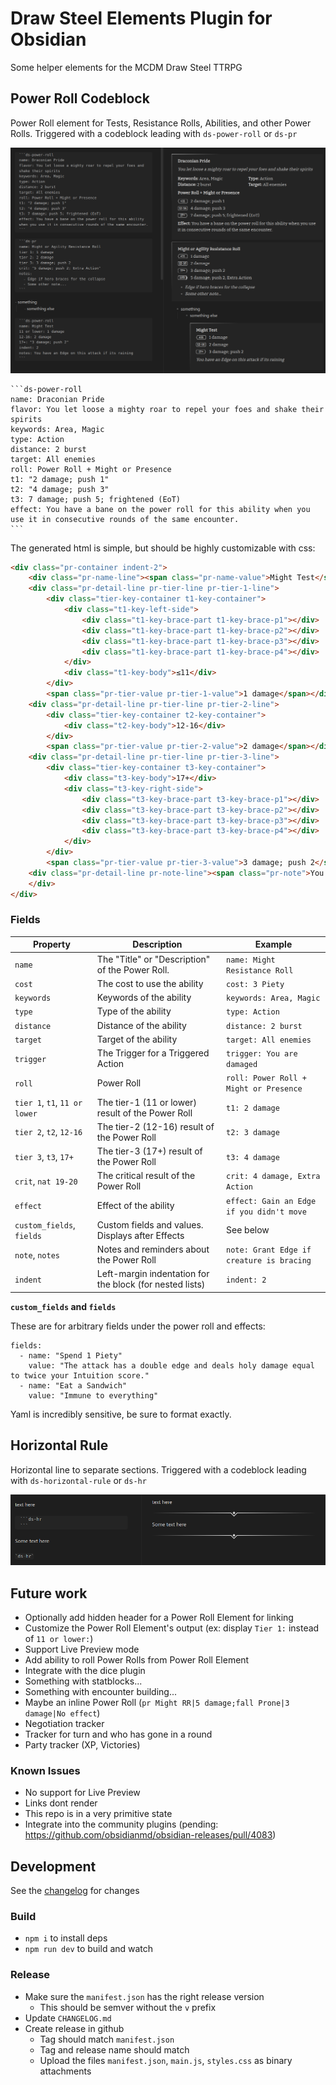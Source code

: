 # Draw Steel Elements Plugin for Obsidian

Some helper elements for the MCDM Draw Steel TTRPG

## Power Roll Codeblock

Power Roll element for Tests, Resistance Rolls, Abilities, and other Power Rolls. Triggered with a codeblock leading 
with `ds-power-roll` or `ds-pr`

![powerroll.png](powerroll.png)

	```ds-power-roll
	name: Draconian Pride
	flavor: You let loose a mighty roar to repel your foes and shake their spirits
	keywords: Area, Magic
	type: Action
	distance: 2 burst
	target: All enemies
	roll: Power Roll + Might or Presence
	t1: "2 damage; push 1"
	t2: "4 damage; push 3"
	t3: 7 damage; push 5; frightened (EoT)
	effect: You have a bane on the power roll for this ability when you use it in consecutive rounds of the same encounter.
	```

The generated html is simple, but should be highly customizable with css:

```html
<div class="pr-container indent-2">
    <div class="pr-name-line"><span class="pr-name-value">Might Test</span></div>
    <div class="pr-detail-line pr-tier-line pr-tier-1-line">
        <div class="tier-key-container t1-key-container">
            <div class="t1-key-left-side">
                <div class="t1-key-brace-part t1-key-brace-p1"></div>
                <div class="t1-key-brace-part t1-key-brace-p2"></div>
                <div class="t1-key-brace-part t1-key-brace-p3"></div>
                <div class="t1-key-brace-part t1-key-brace-p4"></div>
            </div>
            <div class="t1-key-body">≤11</div>
        </div>
        <span class="pr-tier-value pr-tier-1-value">1 damage</span></div>
    <div class="pr-detail-line pr-tier-line pr-tier-2-line">
        <div class="tier-key-container t2-key-container">
            <div class="t2-key-body">12-16</div>
        </div>
        <span class="pr-tier-value pr-tier-2-value">2 damage</span></div>
    <div class="pr-detail-line pr-tier-line pr-tier-3-line">
        <div class="tier-key-container t3-key-container">
            <div class="t3-key-body">17+</div>
            <div class="t3-key-right-side">
                <div class="t3-key-brace-part t3-key-brace-p1"></div>
                <div class="t3-key-brace-part t3-key-brace-p2"></div>
                <div class="t3-key-brace-part t3-key-brace-p3"></div>
                <div class="t3-key-brace-part t3-key-brace-p4"></div>
            </div>
        </div>
        <span class="pr-tier-value pr-tier-3-value">3 damage; push 2</span></div>
    <div class="pr-detail-line pr-note-line"><span class="pr-note">You have an Edge on this attack if its raining</span>
    </div>
</div>
```

### Fields

| Property                      | Description                                              | Example                                   |
| ----------------------------- | -------------------------------------------------------- | ----------------------------------------- |
| `name`                        | The "Title" or "Description" of the Power Roll.          | `name: Might Resistance Roll`             |
| `cost`                        | The cost to use the ability                              | `cost: 3 Piety`                           |
| `keywords`                    | Keywords of the ability                                  | `keywords: Area, Magic`                   |
| `type`                        | Type of the ability                                      | `type: Action`                            |
| `distance`                    | Distance of the ability                                  | `distance: 2 burst`                       |
| `target`                      | Target of the ability                                    | `target: All enemies`                     |
| `trigger`                     | The Trigger for a Triggered Action                       | `trigger: You are damaged`                |
| `roll`                        | Power Roll                                               | `roll: Power Roll + Might or Presence`    |
| `tier 1`, `t1`, `11 or lower` | The tier-1 (11 or lower) result of the Power Roll        | `t1: 2 damage`                            |
| `tier 2`, `t2`, `12-16`       | The tier-2 (12-16) result of the Power Roll              | `t2: 3 damage`                            |
| `tier 3`, `t3`, `17+`         | The tier-3 (17+) result of the Power Roll                | `t3: 4 damage`                            |
| `crit`, `nat 19-20`           | The critical result of the Power Roll                    | `crit: 4 damage, Extra Action`            |
| `effect`                      | Effect of the ability                                    | `effect: Gain an Edge if you didn't move` |
| `custom_fields`, `fields`     | Custom fields and values. Displays after Effects         | See below                                 |
| `note`, `notes`               | Notes and reminders about the Power Roll                 | `note: Grant Edge if creature is bracing` |
| `indent`                      | Left-margin indentation for the block (for nested lists) | `indent: 2`                               |

**`custom_fields` and `fields`**

These are for arbitrary fields under the power roll and effects:
```
fields:
  - name: "Spend 1 Piety"
    value: "The attack has a double edge and deals holy damage equal to twice your Intuition score."
  - name: "Eat a Sandwich"
    value: "Immune to everything"
```

Yaml is incredibly sensitive, be sure to format exactly.
## Horizontal Rule 

Horizontal line to separate sections. Triggered with a codeblock leading with `ds-horizontal-rule` or `ds-hr`

![horizontalRule.png](horizontalRule.png)


## Future work

- Optionally add hidden header for a Power Roll Element for linking 
- Customize the Power Roll Element's output (ex: display `Tier 1:` instead of `11 or lower:`)
- Support Live Preview mode
- Add ability to roll Power Rolls from Power Roll Element
- Integrate with the dice plugin
- Something with statblocks...
- Something with encounter building...
- Maybe an inline Power Roll (`pr Might RR|5 damage;fall Prone|3 damage|No effect`)
- Negotiation tracker
- Tracker for turn and who has gone in a round
- Party tracker (XP, Victories)

### Known Issues

- No support for Live Preview
- Links dont render
- This repo is in a very primitive state
- Integrate into the community plugins (pending: https://github.com/obsidianmd/obsidian-releases/pull/4083)

## Development

See the [changelog](CHANGELOG.md) for changes 

### Build

- `npm i` to install deps
- `npm run dev` to build and watch

### Release

- Make sure the `manifest.json` has the right release version
  - This should be semver without the `v` prefix
- Update `CHANGELOG.md`
- Create release in github
  - Tag should match `manifest.json`
  - Tag and release name should match
  - Upload the files `manifest.json`, `main.js`, `styles.css` as binary attachments
